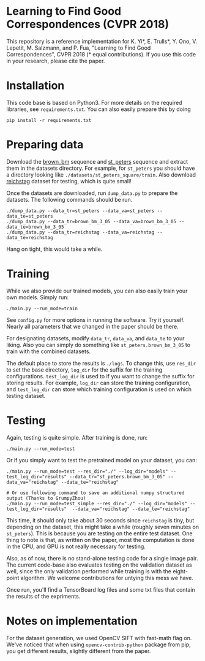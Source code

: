 
# Learning to Find Good Correspondences (CVPR 2018)

This repository is a reference implementation for K. Yi\*, E. Trulls\*, Y. Ono,
V. Lepetit, M. Salzmann, and P. Fua, "Learning to Find Good Correspondences",
CVPR 2018 (* equal contributions). If you use this code in your research,
please cite the paper.

# Installation

This code base is based on Python3. For more details on the required libraries,
see `requirements.txt`. You can also easily prepare this by doing

```
pip install -r requirements.txt
```
# Preparing data

Download the
[brown_bm](https://www.cs.ubc.ca/research/kmyi_data/files/2018/learned-correspondence/brown_bm_3---brown_bm_3-maxpairs-10000-random---skip-10-dilate-25.tar.gz)
sequence and
[st_peters](https://www.cs.ubc.ca/research/kmyi_data/files/2018/learned-correspondence/st_peters_square.tar.gz)
sequence and extract them in the datasets directory. For example, for
`st_peters` you should have a directory looking like
`./datasets/st_peters_square/train`. Also download
[reichstag](https://www.cs.ubc.ca/research/kmyi_data/files/2018/learned-correspondence/reichstag.tar.gz)
dataset for testing, which is quite small!

Once the datasets are downloaded, run `dump_data.py` to prepare the
datasets. The following commands should be run.

```
./dump_data.py --data_tr=st_peters --data_va=st_peters --data_te=st_peters
./dump_data.py --data_tr=brown_bm_3_05 --data_va=brown_bm_3_05 --data_te=brown_bm_3_05
./dump_data.py --data_tr=reichstag --data_va=reichstag --data_te=reichstag
```

Hang on tight, this would take a while.


# Training

While we also provide our trained models, you can also easily train your own
models. Simply run:

```
./main.py --run_mode=train
```

See `config.py` for more options in running the software. Try it
yourself. Nearly all parameters that we changed in the paper should be
there. 

For designating datasets, modify `data_tr`, `data_va`, and `data_te` to your
liking. Also you can simply do something like `st_peters.brown_bm_3_05` to
train with the combined datasets.

The default place to store the results is `./logs`. To change this, use
`res_dir` to set the base directory, `log_dir` for the suffix for the training
configurations. `test_log_dir` is used to if you want to change the suffix for
storing results. For example, `log_dir` can store the training configuration,
and `test_log_dir` can store which training configuration is used on which
testing dataset.

# Testing

Again, testing is quite simple. After training is done, run:

```
./main.py --run_mode=test

```

Or if you simply want to test the pretrained model on your dataset, you can:

```
./main.py --run_mode=test --res_dir="./" --log_dir="models" --test_log_dir="results" --data_tr="st_peters.brown_bm_3_05" --data_va="reichstag" --data_te="reichstag" 

# Or use following command to save an additional numpy structured output (Thanks to GrumpyZhou)
./main.py --run_mode=test_simple --res_dir="./" --log_dir="models" --test_log_dir="results"  --data_va="reichstag" --data_te="reichstag"
```

This time, it should only take about 30 seconds since `reichstag` is tiny, but
depending on the dataset, this might take a while (roughly seven minutes on
`st_peters`). This is because you are testing on the entire test dataset. One
thing to note is that, as written on the paper, most the computation is done in
the CPU, and GPU is not really necessary for testing.

Also, as of now, there is no stand-alone testing code for a single image
pair. The current code-base also evaluates testing on the validation dataset as
well, since the only validation performed while training is with the
eight-point algorithm. We welcome contributions for untying this mess we have.

Once run, you'll find a TensorBoard log files and some txt files that contain
the results of the expriments.


# Notes on implementation

For the dataset generation, we used OpenCV SIFT with fast-math flag on. We've
noticed that when using `opencv-contrib-python` package from pip, you get
different results, slightly different from the paper.



